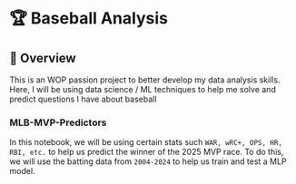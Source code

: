 # 🏆 Baseball Analysis
## 📘 Overview

This is an WOP passion project to better develop my data analysis skills. Here, I will be using data science / ML techniques to help me solve and predict questions I have about baseball

### MLB-MVP-Predictors
In this notebook, we will be using certain stats such `WAR, wRC+, OPS, HR, RBI, etc.` to help us predict the winner of the 2025 MVP race. To do this, we will use the batting data from `2004-2024` to help us train and test a MLP model. 
